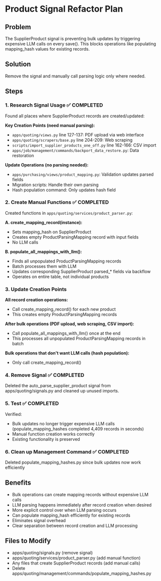 # Product Signal Refactor Plan

## Problem
The SupplierProduct signal is preventing bulk updates by triggering expensive LLM calls on every save(). This blocks operations like populating mapping_hash values for existing records.

## Solution
Remove the signal and manually call parsing logic only where needed.

## Steps

### 1. Research Signal Usage ✅ COMPLETED
Found all places where SupplierProduct records are created/updated:

**Key Creation Points (need manual parsing):**
- `apps/quoting/views.py` line 127-137: PDF upload via web interface
- `apps/quoting/scrapers/base.py` line 204-209: Web scraping 
- `scripts/import_supplier_products_one_off.py` line 162-166: CSV import
- `apps/job/management/commands/backport_data_restore.py`: Data restoration

**Update Operations (no parsing needed):**
- `apps/purchasing/views/product_mapping.py`: Validation updates parsed fields
- Migration scripts: Handle their own parsing
- Hash population command: Only updates hash field

### 2. Create Manual Functions ✅ COMPLETED
Created functions in `apps/quoting/services/product_parser.py`:

**A. create_mapping_record(instance):**
- Sets mapping_hash on SupplierProduct
- Creates empty ProductParsingMapping record with input fields
- No LLM calls

**B. populate_all_mappings_with_llm():**
- Finds all unpopulated ProductParsingMapping records
- Batch processes them with LLM
- Updates corresponding SupplierProduct parsed_* fields via backflow
- Operates on entire table, not individual products

### 3. Update Creation Points
**All record creation operations:**
- Call create_mapping_record() for each new product
- This creates empty ProductParsingMapping records

**After bulk operations (PDF upload, web scraping, CSV import):**
- Call populate_all_mappings_with_llm() once at the end
- This processes all unpopulated ProductParsingMapping records in batch

**Bulk operations that don't want LLM calls (hash population):**
- Only call create_mapping_record()

### 4. Remove Signal ✅ COMPLETED
Deleted the auto_parse_supplier_product signal from apps/quoting/signals.py and cleaned up unused imports.

### 5. Test ✅ COMPLETED
Verified:
- Bulk updates no longer trigger expensive LLM calls (populate_mapping_hashes completed 4,409 records in seconds)
- Manual function creation works correctly
- Existing functionality is preserved

### 6. Clean up Management Command ✅ COMPLETED
Deleted populate_mapping_hashes.py since bulk updates now work efficiently

## Benefits
- Bulk operations can create mapping records without expensive LLM calls
- LLM parsing happens immediately after record creation when desired
- More explicit control over when LLM parsing occurs
- Can populate mapping_hash efficiently for existing records
- Eliminates signal overhead
- Clear separation between record creation and LLM processing

## Files to Modify
- apps/quoting/signals.py (remove signal)
- apps/quoting/services/product_parser.py (add manual function)
- Any files that create SupplierProduct records (add manual calls)
- Delete apps/quoting/management/commands/populate_mapping_hashes.py
